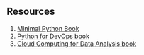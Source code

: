 ## Resources
1. [Minimal Python Book](https://leanpub.com/minimalpython)
2. [Python for DevOps book](https://www.oreilly.com/library/view/python-for-devops/9781492057680/)
3. [Cloud Computing for Data Analysis book](https://leanpub.com/cloud4data)

